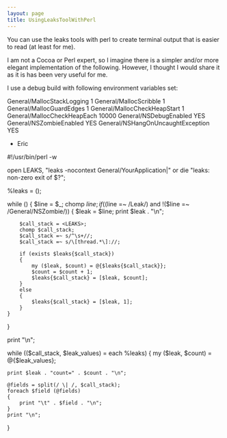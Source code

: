 ```yaml
---
layout: page
title: UsingLeaksToolWithPerl
---
```


You can use the leaks tools with perl to create terminal output that is easier to read (at least for me).

I am not a Cocoa or Perl expert, so I imagine there is a simpler and/or more elegant implementation of the following.  However, I thought I would share it as it is has been very useful for me.

I use a debug build with following environment variables set:

    
General/MallocStackLogging 1
General/MallocScribble 1
General/MallocGuardEdges 1
General/MallocCheckHeapStart 1
General/MallocCheckHeapEach 10000
General/NSDebugEnabled YES
General/NSZombieEnabled YES
General/NSHangOnUncaughtException YES


- Eric

    
#!/usr/bin/perl -w

open LEAKS, "leaks -nocontext General/YourApplication|" or die "leaks: non-zero exit of $?";

%leaks = ();
	
while (<LEAKS>)
{
	$line = $_;
	chomp $line;
	if (($line =~ /Leak/) and !($line =~ /General/NSZombie/))
	{
		$leak = $line;
		print $leak . "\n";
		
		$call_stack = <LEAKS>;
		chomp $call_stack;
		$call_stack =~ s/^\s+//;
		$call_stack =~ s/\[thread.*\]://;
		
		if (exists $leaks{$call_stack})
		{
			my ($leak, $count) = @{$leaks{$call_stack}};
			$count = $count + 1;
			$leaks{$call_stack} = [$leak, $count];
		}
		else
		{
			$leaks{$call_stack} = [$leak, 1];
		}
	}
}

print "\n";

while (($call_stack, $leak_values) = each %leaks)
{
	my ($leak, $count) = @{$leak_values};
	
	print $leak . "count=" . $count . "\n";

	@fields = split(/ \| /, $call_stack);
	foreach $field (@fields)
	{
		print "\t" . $field . "\n";
	}
	print "\n";
}

